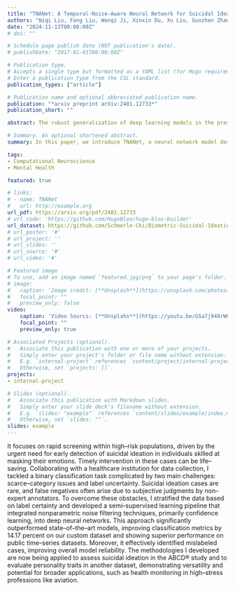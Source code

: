 ```yaml
---
title: "TNANet: A Temporal-Noise-Aware Neural Network for Suicidal Ideation Prediction with Noisy Physiological Data"
authors: "Niqi Liu, Fang Liu, Wenqi Ji, Xinxin Du, Xu Liu, Guozhen Zhao, Wenting Mu, and Yong-Jin Liu"
date: "2024-11-13T00:00:00Z"
# doi: ""

# Schedule page publish date (NOT publication's date).
# publishDate: "2017-01-01T00:00:00Z"

# Publication type.
# Accepts a single type but formatted as a YAML list (for Hugo requirements).
# Enter a publication type from the CSL standard.
publication_types: ["article"]

# Publication name and optional abbreviated publication name.
publication: "*arxiv preprint arXiv:2401.12733*"
publication_short: ""

abstract: The robust generalization of deep learning models in the presence of inherent noise remains a significant challenge, especially when labels are subjective and noise is indiscernible in natural settings. This problem is particularly pronounced in many practical applications. In this paper, we address a special and important scenario of monitoring suicidal ideation, where time-series data, such as photoplethysmography (PPG), is susceptible to such noise. Current methods predominantly focus on image and text data or address artificially introduced noise, neglecting the complexities of natural noise in time-series analysis. To tackle this, we introduce a novel neural network model tailored for analyzing noisy physiological time-series data, named TNANet, which merges advanced encoding techniques with confidence learning, enhancing prediction accuracy. Another contribution of our work is the collection of a specialized dataset of PPG signals derived from realworld environments for suicidal ideation prediction. Employing this dataset, our TNANet achieves the prediction accuracy of 63.33% in a binary classification task, outperforming state-of-the-art models. Furthermore, comprehensive evaluations were conducted on three other well-known public datasets with artificially introduced noise to rigorously test the TNANet’s capabilities. These tests consistently demonstrated TNANet’s superior performance by achieving an accuracy improvement of more than 10% compared to baseline methods.

# Summary. An optional shortened abstract.
summary: In this paper, we introduce TNANet, a neural network model designed to analyze noisy physiological time-series data, specifically for monitoring suicidal ideation. TNANet combines advanced encoding with confidence learning to improve prediction accuracy, addressing the challenge of natural noise in PPG data. Our model outperforms existing methods, achieving 63.33% accuracy on a binary classification task using a real-world PPG dataset. Additionally, TNANet demonstrated over 10% accuracy improvement on three public datasets with artificially introduced noise.

tags:
- Computational Neuroscience
- Mental Health

featured: true

# links:
# - name: TNANet
#   url: http://example.org
url_pdf: https://arxiv.org/pdf/2401.12733
# url_code: 'https://github.com/HugoBlox/hugo-blox-builder'
url_dataset: https://github.com/Schmerle-Cki/Biometric-Suicidal-Ideation-Database
# url_poster: '#'
# url_project: ''
# url_slides: ''
# url_source: '#'
# url_video: '#'

# Featured image
# To use, add an image named `featured.jpg/png` to your page's folder. 
# image:
#   caption: 'Image credit: [**Unsplash**](https://unsplash.com/photos/s9CC2SKySJM)'
#   focal_point: ""
#   preview_only: false
video:
    caption: 'Video Sourcs: [**Unsplahs**](https://youtu.be/GSa7j948rW8)'
    focal_point: ""
    preview_only: true

# Associated Projects (optional).
#   Associate this publication with one or more of your projects.
#   Simply enter your project's folder or file name without extension.
#   E.g. `internal-project` references `content/project/internal-project/index.md`.
#   Otherwise, set `projects: []`.
projects:
- internal-project

# Slides (optional).
#   Associate this publication with Markdown slides.
#   Simply enter your slide deck's filename without extension.
#   E.g. `slides: "example"` references `content/slides/example/index.md`.
#   Otherwise, set `slides: ""`.
slides: example
---
```


It focuses on rapid screening within high–risk populations, driven by the urgent need for early detection of suicidal ideation in individuals skilled at masking their emotions. Timely intervention in these cases can be life–saving. Collaborating with a healthcare institution for data collection, I tackled a binary classification task complicated by two main challenges: scarce–category issues and label uncertainty. Suicidal ideation cases are rare, and false negatives often arise due to subjective judgments by non–expert annotators. To overcome these obstacles, I stratified the data based on label certainty and developed a semi–supervised learning pipeline that integrated nonparametric noise filtering techniques, primarily confidence learning, into deep neural networks. This approach significantly outperformed state–of–the–art models, improving classification metrics by 14.17 percent on our custom dataset and showing superior performance on public time–series datasets. Moreover, it effectively identified mislabeled cases, improving overall model reliability. The methodologies I developed are now being applied to assess suicidal ideation in the ABCD® study and to evaluate personality traits in another dataset, demonstrating versatility and potential for broader applications, such as health monitoring in high–stress professions like aviation.
